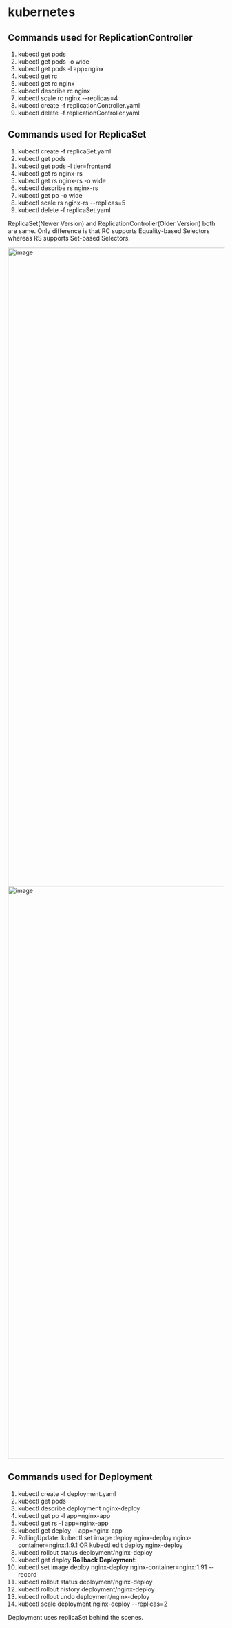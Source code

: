 # kubernetes

Commands used for ReplicationController
-----------------------------------------
1. kubectl get pods
2. kubectl get pods -o wide
3. kubectl get pods -l app=nginx
4. kubectl get rc
5. kubectl get rc nginx
6. kubectl describe rc nginx
7. kubectl scale rc nginx --replicas=4
8. kubectl create -f replicationController.yaml
9. kubectl delete -f replicationController.yaml

Commands used for ReplicaSet
----------------------------
1. kubectl create -f replicaSet.yaml
2. kubectl get pods
3. kubectl get pods -l tier=frontend
4. kubectl get rs nginx-rs
5. kubectl get rs nginx-rs -o wide
6. kubectl describe rs nginx-rs
7. kubectl get po -o wide
8. kubectl scale rs nginx-rs --replicas=5
9. kubectl delete -f replicaSet.yaml


ReplicaSet(Newer Version) and ReplicationController(Older Version) both are same. Only difference is that RC supports Equality-based Selectors whereas RS supports Set-based Selectors.

<img width="1477" alt="image" src="https://user-images.githubusercontent.com/19406666/159111099-b74a46a1-8de7-453d-a2b3-bd3e43687769.png">

<img width="1326" alt="image" src="https://user-images.githubusercontent.com/19406666/159111162-a2ae69ec-2ce9-4ee4-9c79-c0f62408f509.png">



Commands used for Deployment
----------------------------
1. kubectl create -f deployment.yaml
2. kubectl get pods
3. kubectl describe deployment nginx-deploy
4. kubectl get po -l app=nginx-app
5. kubectl get rs -l app=nginx-app
6. kubectl get deploy -l app=nginx-app
7. RollingUpdate: kubectl set image deploy nginx-deploy nginx-container=nginx:1.9.1  OR kubectl edit deploy nginx-deploy
8. kubectl rollout status deployment/nginx-deploy
9. kubectl get deploy
**Rollback Deployment:**
11. kubectl set image deploy nginx-deploy nginx-container=nginx:1.91 --record
12. kubectl rollout status deployment/nginx-deploy
13. kubectl rollout history deployment/nginx-deploy
14. kubectl rollout undo deployment/nginx-deploy
15. kubectl scale deployment nginx-deploy --replicas=2

Deployment uses replicaSet behind the scenes.

